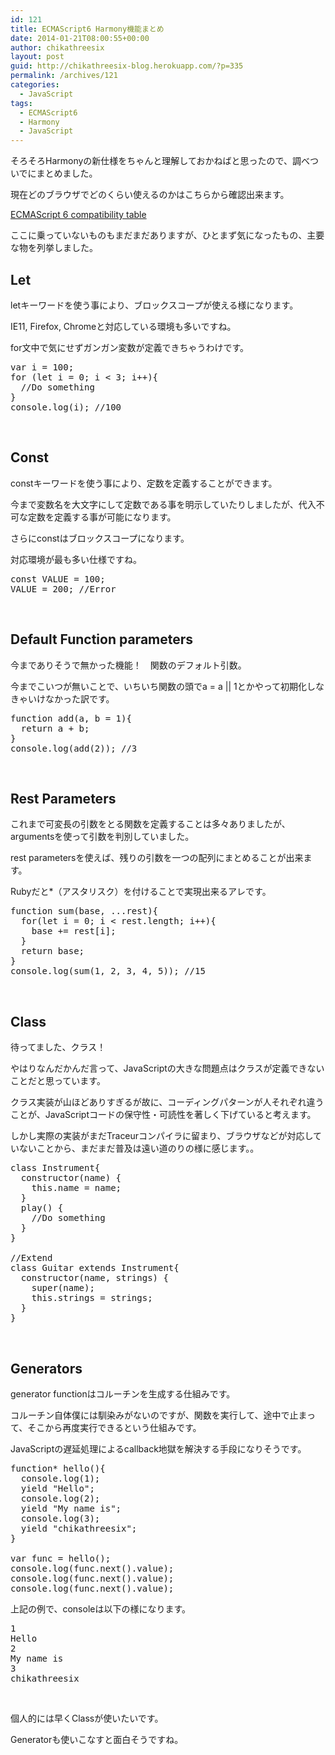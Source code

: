 ```yaml
---
id: 121
title: ECMAScript6 Harmony機能まとめ
date: 2014-01-21T08:00:55+00:00
author: chikathreesix
layout: post
guid: http://chikathreesix-blog.herokuapp.com/?p=335
permalink: /archives/121
categories:
  - JavaScript
tags:
  - ECMAScript6
  - Harmony
  - JavaScript
---
```

そろそろHarmonyの新仕様をちゃんと理解しておかねばと思ったので、調べついでにまとめました。

現在どのブラウザでどのくらい使えるのかはこちらから確認出来ます。

<a href="http://kangax.github.io/es5-compat-table/es6/" target="_blank">ECMAScript 6 compatibility table</a>

ここに乗っていないものもまだまだありますが、ひとまず気になったもの、主要な物を列挙しました。

<!--more-->

## Let

letキーワードを使う事により、ブロックスコープが使える様になります。

IE11, Firefox, Chromeと対応している環境も多いですね。

for文中で気にせずガンガン変数が定義できちゃうわけです。

<pre class="lang:js decode:true" title="let">var i = 100;
for (let i = 0; i &lt; 3; i++){
  //Do something
}
console.log(i); //100</pre>

&nbsp;

## Const

constキーワードを使う事により、定数を定義することができます。

今まで変数名を大文字にして定数である事を明示していたりしましたが、代入不可な定数を定義する事が可能になります。

さらにconstはブロックスコープになります。

対応環境が最も多い仕様ですね。

<pre class="lang:js decode:true" title="const">const VALUE = 100;
VALUE = 200; //Error</pre>

&nbsp;

## Default Function parameters

今までありそうで無かった機能！　関数のデフォルト引数。

今までこいつが無いことで、いちいち関数の頭でa = a || 1とかやって初期化しなきゃいけなかった訳です。

<pre class="lang:js decode:true" title="Default function parameters">function add(a, b = 1){
  return a + b;
}
console.log(add(2)); //3</pre>

&nbsp;

## Rest Parameters

これまで可変長の引数をとる関数を定義することは多々ありましたが、argumentsを使って引数を判別していました。

rest parametersを使えば、残りの引数を一つの配列にまとめることが出来ます。

Rubyだと*（アスタリスク）を付けることで実現出来るアレです。

<pre class="lang:default decode:true" title="Rest Parameters">function sum(base, ...rest){
  for(let i = 0; i &lt; rest.length; i++){
    base += rest[i];
  }
  return base;
}
console.log(sum(1, 2, 3, 4, 5)); //15</pre>

&nbsp;

## Class

待ってました、クラス！

やはりなんだかんだ言って、JavaScriptの大きな問題点はクラスが定義できないことだと思っています。

クラス実装が山ほどありすぎるが故に、コーディングパターンが人それぞれ違うことが、JavaScriptコードの保守性・可読性を著しく下げていると考えます。

しかし実際の実装がまだTraceurコンパイラに留まり、ブラウザなどが対応していないことから、まだまだ普及は遠い道のりの様に感じます。。

<pre class="lang:js decode:true" title="Class">class Instrument{
  constructor(name) {
    this.name = name;
  }
  play() {
    //Do something
  }
}

//Extend
class Guitar extends Instrument{
  constructor(name, strings) {
    super(name);
    this.strings = strings;
  }
}</pre>

&nbsp;

## Generators

generator functionはコルーチンを生成する仕組みです。

コルーチン自体僕には馴染みがないのですが、関数を実行して、途中で止まって、そこから再度実行できるという仕組みです。

JavaScriptの遅延処理によるcallback地獄を解決する手段になりそうです。

<pre class="lang:js decode:true" title="Generators">function* hello(){
  console.log(1);
  yield "Hello";
  console.log(2);
  yield "My name is";
  console.log(3);
  yield "chikathreesix";
}

var func = hello();
console.log(func.next().value);
console.log(func.next().value);
console.log(func.next().value);</pre>

上記の例で、consoleは以下の様になります。

<pre class="lang:default decode:true" title="Output">1
Hello
2
My name is
3
chikathreesix</pre>

&nbsp;

個人的には早くClassが使いたいです。

Generatorも使いこなすと面白そうですね。